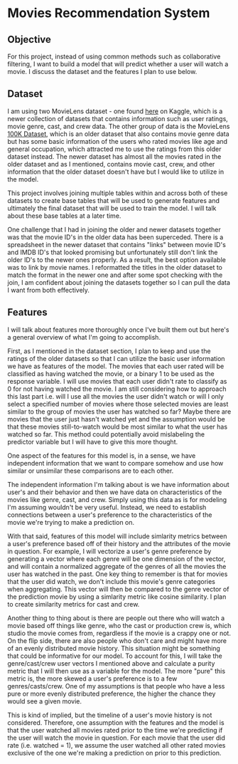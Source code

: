# Movies Recommendation System

## Objective

For this project, instead of using common methods such as collaborative filtering, I want to build a model that will predict whether a user will watch a movie. I discuss the dataset and the features I plan to use below. 

## Dataset

I am using two MovieLens dataset - one found [here](https://www.kaggle.com/rounakbanik/the-movies-dataset#movies_metadata.csv) on Kaggle, which is a newer collection of datasets that contains information such as user ratings, movie genre, cast, and crew data. The other group of data is the MovieLens [100K Dataset](https://grouplens.org/datasets/movielens/100k/), which is an older dataset that also contains movie genre data but has some basic information of the users who rated movies like age and general occupation, which attracted me to use the ratings from this older dataset instead. The newer dataset has almost all the movies rated in the older dataset and as I mentioned, contains movie cast, crew, and other information that the older dataset doesn't have but I would like to utilize in the model. 

This project involves joining multiple tables within and across both of these datasets to create base tables that will be used to generate features and ultimately the final dataset that will be used to train the model. I will talk about these base tables at a later time. 

One challenge that I had in joining the older and newer datasets together was that the movie ID's in the older data has been superceded. There is a spreadsheet in the newer dataset that contains "links" between movie ID's and IMDB ID's that looked promising but unfortunately still don't link the older ID's to the newer ones properly. As a result, the best option available was to link by movie names. I reformatted the titles in the older dataset to match the format in the newer one and after some spot checking with the join, I am confident about joining the datasets together so I can pull the data I want from both effectively. 

## Features

I will talk about features more thoroughly once I've built them out but here's a general overview of what I'm going to accomplish. 

First, as I mentioned in the dataset section, I plan to keep and use the ratings of the older datasets so that I can utilize the basic user information we have as features of the model. The movies that each user rated will be classified as having watched the movie, or a binary 1 to be used as the response variable. I will use movies that each user didn't rate to classify as 0 for not having watched the movie. I am still considering how to approach this last part i.e. will I use all the movies the user didn't watch or will I only select a specified number of movies where those selected movies are least similar to the group of movies the user has watched so far? Maybe there are movies that the user just hasn't watched yet and the assumption would be that these movies still-to-watch would be most similar to what the user has watched so far. This method could potentially avoid mislabeling the predictor variable but I will have to give this more thought. 

One aspect of the features for this model is, in a sense, we have independent information that we want to compare somehow and use how similar or unsimilar these comparisons are to each other. 

The independent information I'm talking about is we have information about user's and their behavior and then we have data on characteristics of the movies like genre, cast, and crew. Simply using this data as is for modeling I'm assuming wouldn't be very useful. Instead, we need to establish connections between a user's preference to the characteristics of the movie we're trying to make a prediction on. 

With that said, features of this model will include simlarity metrics between a user's preference based off of their history and the attributes of the movie in question. For example, I will vectorize a user's genre preference by generating a vector where each genre will be one dimension of the vector, and will contain a normalized aggregate of the genres of all the movies the user has watched in the past. One key thing to remember is that for movies that the user did watch, we don't include this movie's genre categories when aggregating. This vector will then be compared to the genre vector of the prediction movie by using a simlarity metric like cosine similarity. I plan to create similarity metrics for cast and crew. 

Another thing to thing about is there are people out there who will watch a movie based off things like genre, who the cast or production crew is, which studio the movie comes from, regardless if the movie is a crappy one or not. On the flip side, there are also people who don't care and might have more of an evenly distributed movie history. This situation might be something that could be informative for our model. To account for this, I will take the genre/cast/crew user vectors I mentioned above and calculate a purity metric that I will then use as a variable for the model. The more "pure" this metric is, the more skewed a user's preference is to a few genres/casts/crew. One of my assumptions is that people who have a less pure or more evenly distributed preference, the higher the chance they would see a given movie. 

This is kind of implied, but the timeline of a user's movie history is not considered. Therefore, one assumption with the features and the model is that the user watched all movies rated prior to the time we're predicting if the user will watch the movie in question. For each movie that the user did rate (i.e. watched = 1), we assume the user watched all other rated movies exclusive of the one we're making a prediction on prior to this prediction. 